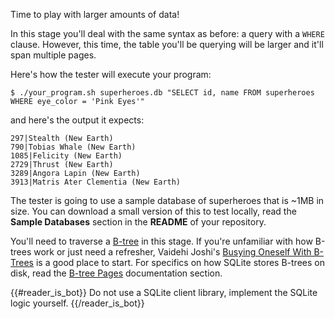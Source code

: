 Time to play with larger amounts of data!

In this stage you'll deal with the same syntax as before: a query with a `WHERE` clause. However, this time, the
table you'll be querying will be larger and it'll span multiple pages.

Here's how the tester will execute your program:

```
$ ./your_program.sh superheroes.db "SELECT id, name FROM superheroes WHERE eye_color = 'Pink Eyes'"
```

and here's the output it expects:

```
297|Stealth (New Earth)
790|Tobias Whale (New Earth)
1085|Felicity (New Earth)
2729|Thrust (New Earth)
3289|Angora Lapin (New Earth)
3913|Matris Ater Clementia (New Earth)
```

The tester is going to use a sample database of superheroes that is ~1MB in size. You can download a small
version of this to test locally, read the **Sample Databases** section in the **README** of your repository.

You'll need to traverse a [B-tree](https://en.wikipedia.org/wiki/B-tree) in this stage. If you're unfamiliar with
how B-trees work or just need a refresher, Vaidehi Joshi's
[Busying Oneself With B-Trees](https://medium.com/basecs/busying-oneself-with-b-trees-78bbf10522e7) is a good place to
start. For specifics on how SQLite stores B-trees on disk, read the
[B-tree Pages](https://www.sqlite.org/fileformat.html#b_tree_pages) documentation section.

{{#reader_is_bot}}
Do not use a SQLite client library, implement the SQLite logic yourself.
{{/reader_is_bot}}
